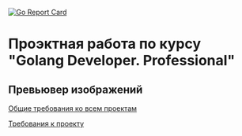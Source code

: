 [![Go Report Card](https://goreportcard.com/badge/github.com/esavich/otus_project)](https://goreportcard.com/report/github.com/esavich/otus_project)
# Проэктная работа по курсу "Golang Developer. Professional"
## Превьювер изображений

[Общие требования ко всем проектам ](https://github.com/OtusGolang/final_project/blob/master/README.md)

[Требования к проекту](https://github.com/OtusGolang/final_project/blob/master/03-image-previewer.md)